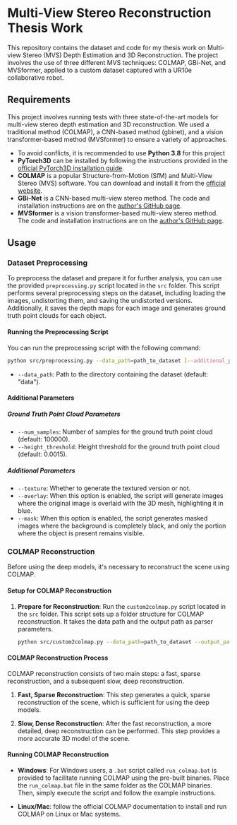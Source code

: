 # Multi-View Stereo Reconstruction Thesis Work

This repository contains the dataset and code for my thesis work on Multi-view Stereo (MVS) Depth Estimation and 3D Reconstruction. The project involves the use of three different MVS techniques: COLMAP, GBi-Net, and MVSformer, applied to a custom dataset captured with a UR10e collaborative robot.

## Requirements

This project involves running tests with three state-of-the-art models for multi-view stereo depth estimation and 3D reconstruction. We used a traditional method (COLMAP), a CNN-based method (gbinet), and a vision transformer-based method (MVSformer) to ensure a variety of approaches.

- To avoid conflicts, it is recommended to use **Python 3.8** for this project
- **PyTorch3D** can be installed by following the instructions provided in the [official PyTorch3D installation guide](https://github.com/facebookresearch/pytorch3d/blob/main/INSTALL.md).
- **COLMAP** is a popular Structure-from-Motion (SfM) and Multi-View Stereo (MVS) software. You can download and install it from the [official website](https://colmap.github.io/).
- **GBi-Net** is a CNN-based multi-view stereo method. The code and installation instructions are on the [author's GitHub page](https://github.com/MiZhenxing/GBi-Net).
- **MVSformer** is a vision transformer-based multi-view stereo method. The code and installation instructions are on the [author's GitHub page](https://github.com/MVSformer/MVSFormer).

## Usage

### Dataset Preprocessing

To preprocess the dataset and prepare it for further analysis, you can use the provided `preprocessing.py` script located in the `src` folder. This script performs several preprocessing steps on the dataset, including loading the images, undistorting them, and saving the undistorted versions. Additionally, it saves the depth maps for each image and generates ground truth point clouds for each object.

#### Running the Preprocessing Script

You can run the preprocessing script with the following command:

```bash
python src/preprocessing.py --data_path=path_to_dataset [--additional_parameters]
```

- `--data_path`: Path to the directory containing the dataset (default: "data").

#### Additional Parameters
##### Ground Truth Point Cloud Parameters

- `--num_samples`: Number of samples for the ground truth point cloud (default: 100000).
- `--height_threshold`: Height threshold for the ground truth point cloud (default: 0.0015).

##### Additional Parameters

- `--texture`: Whether to generate the textured version or not.
- `--overlay`: When this option is enabled, the script will generate images where the original image is overlaid with the 3D mesh, highlighting it in blue.
- `--mask`: When this option is enabled, the script generates masked images where the background is completely black, and only the portion where the object is present remains visible.

### COLMAP Reconstruction

Before using the deep models, it's necessary to reconstruct the scene using COLMAP.

#### Setup for COLMAP Reconstruction

1. **Prepare for Reconstruction**: Run the `custom2colmap.py` script located in the `src` folder. This script sets up a folder structure for COLMAP reconstruction. It takes the data path and the output path as parser parameters.

   ```bash
   python src/custom2colmap.py --data_path=path_to_dataset --output_path=output_folder
   ```

#### COLMAP Reconstruction Process

COLMAP reconstruction consists of two main steps: a fast, sparse reconstruction, and a subsequent slow, deep reconstruction.

1. **Fast, Sparse Reconstruction**: This step generates a quick, sparse reconstruction of the scene, which is sufficient for using the deep models.

2. **Slow, Dense Reconstruction**: After the fast reconstruction, a more detailed, deep reconstruction can be performed. This step provides a more accurate 3D model of the scene.

#### Running COLMAP Reconstruction

- **Windows**: For Windows users, a `.bat` script called `run_colmap.bat` is provided to facilitate running COLMAP using the pre-built binaries. Place the `run_colmap.bat` file in the same folder as the COLMAP binaries. Then, simply execute the script and follow the example instructions.

- **Linux/Mac**: follow the official COLMAP documentation to install and run COLMAP on Linux or Mac systems.

